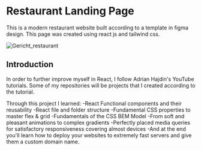 # Restaurant Landing Page

This is a modern restaurant website built according to a template in figma design. This page was created using react js and tailwind css. 

![Gericht_restaurant](https://github.com/Mara1395/Gericht-restaurant/assets/104097778/344af0ce-e927-4f0a-b27d-bd83a435df9e)


## Introduction

In order to further improve myself in React, I follow Adrian Hajdin's YouTube tutorials. Some of my repositories will be projects that I created according to the tutorial.

Through this project I learned:
  -React Functional components and their reusability
  -React file and folder structure
  -Fundamental CSS properties to master flex & grid
  -Fundamentals of the CSS BEM Model
  -From soft and pleasant animations to complex gradients
  -Perfectly placed media queries for satisfactory responsiveness covering almost devices
  -And at the end you'll learn how to deploy your websites to extremely fast servers and give them a custom domain name.


